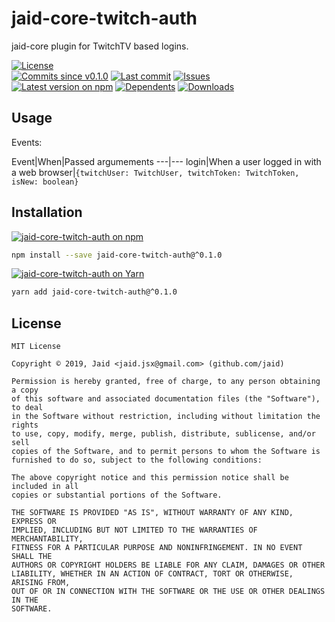 # jaid-core-twitch-auth


jaid-core plugin for TwitchTV based logins.

<a href="https://raw.githubusercontent.com/Jaid/jaid-core-twitch-auth/master/license.txt"><img src="https://img.shields.io/github/license/Jaid/jaid-core-twitch-auth?style=flat-square&color=success" alt="License"/></a>  
<a href="https://github.com/Jaid/jaid-core-twitch-auth/commits"><img src="https://img.shields.io/github/commits-since/Jaid/jaid-core-twitch-auth/v0.1.0?style=flat-square&logo=github&color=success" alt="Commits since v0.1.0"/></a> <a href="https://github.com/Jaid/jaid-core-twitch-auth/commits"><img src="https://img.shields.io/github/last-commit/Jaid/jaid-core-twitch-auth?style=flat-square&logo=github&color=red" alt="Last commit"/></a> <a href="https://github.com/Jaid/jaid-core-twitch-auth/issues"><img src="https://img.shields.io/github/issues/Jaid/jaid-core-twitch-auth?style=flat-square&logo=github&color=red" alt="Issues"/></a>  
<a href="https://npmjs.com/package/jaid-core-twitch-auth"><img src="https://img.shields.io/npm/v/jaid-core-twitch-auth?style=flat-square&logo=npm&label=latest%20version&color=success" alt="Latest version on npm"/></a> <a href="https://github.com/Jaid/jaid-core-twitch-auth/network/dependents"><img src="https://img.shields.io/librariesio/dependents/npm/jaid-core-twitch-auth?style=flat-square&logo=npm&color=red" alt="Dependents"/></a> <a href="https://npmjs.com/package/jaid-core-twitch-auth"><img src="https://img.shields.io/npm/dm/jaid-core-twitch-auth?style=flat-square&logo=npm&color=red" alt="Downloads"/></a>





## Usage

Events:

Event|When|Passed argumements
---|---
login|When a user logged in with a web browser|`{twitchUser: TwitchUser, twitchToken: TwitchToken, isNew: boolean}`



## Installation
<a href="https://npmjs.com/package/jaid-core-twitch-auth"><img src="https://img.shields.io/badge/npm-jaid--core--twitch--auth-C23039?style=flat-square&logo=npm" alt="jaid-core-twitch-auth on npm"/></a>
```bash
npm install --save jaid-core-twitch-auth@^0.1.0
```
<a href="https://yarnpkg.com/package/jaid-core-twitch-auth"><img src="https://img.shields.io/badge/Yarn-jaid--core--twitch--auth-2F8CB7?style=flat-square&logo=yarn&logoColor=white" alt="jaid-core-twitch-auth on Yarn"/></a>
```bash
yarn add jaid-core-twitch-auth@^0.1.0
```









## License
```text
MIT License

Copyright © 2019, Jaid <jaid.jsx@gmail.com> (github.com/jaid)

Permission is hereby granted, free of charge, to any person obtaining a copy
of this software and associated documentation files (the "Software"), to deal
in the Software without restriction, including without limitation the rights
to use, copy, modify, merge, publish, distribute, sublicense, and/or sell
copies of the Software, and to permit persons to whom the Software is
furnished to do so, subject to the following conditions:

The above copyright notice and this permission notice shall be included in all
copies or substantial portions of the Software.

THE SOFTWARE IS PROVIDED "AS IS", WITHOUT WARRANTY OF ANY KIND, EXPRESS OR
IMPLIED, INCLUDING BUT NOT LIMITED TO THE WARRANTIES OF MERCHANTABILITY,
FITNESS FOR A PARTICULAR PURPOSE AND NONINFRINGEMENT. IN NO EVENT SHALL THE
AUTHORS OR COPYRIGHT HOLDERS BE LIABLE FOR ANY CLAIM, DAMAGES OR OTHER
LIABILITY, WHETHER IN AN ACTION OF CONTRACT, TORT OR OTHERWISE, ARISING FROM,
OUT OF OR IN CONNECTION WITH THE SOFTWARE OR THE USE OR OTHER DEALINGS IN THE
SOFTWARE.
```
